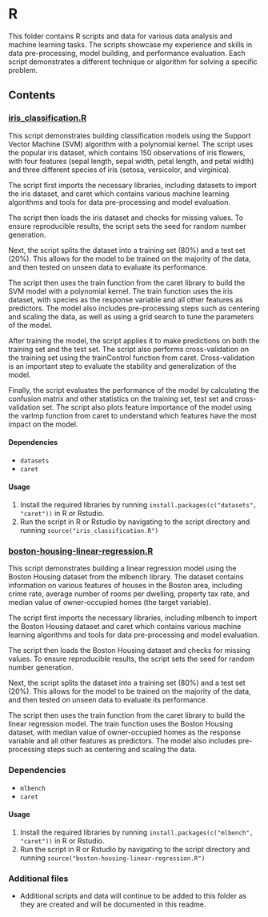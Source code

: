 # R
This folder contains R scripts and data for various data analysis and machine learning tasks. The scripts showcase my experience and skills in data pre-processing, model building, and performance evaluation. Each script demonstrates a different technique or algorithm for solving a specific problem.

## Contents

### [iris_classification.R](R/iris-classification.R)
This script demonstrates building classification models using the Support Vector Machine (SVM) algorithm with a polynomial kernel. The script uses the popular iris dataset, which contains 150 observations of iris flowers, with four features (sepal length, sepal width, petal length, and petal width) and three different species of iris (setosa, versicolor, and virginica).

The script first imports the necessary libraries, including datasets to import the iris dataset, and caret which contains various machine learning algorithms and tools for data pre-processing and model evaluation.

The script then loads the iris dataset and checks for missing values. To ensure reproducible results, the script sets the seed for random number generation.

Next, the script splits the dataset into a training set (80%) and a test set (20%). This allows for the model to be trained on the majority of the data, and then tested on unseen data to evaluate its performance.

The script then uses the train function from the caret library to build the SVM model with a polynomial kernel. The train function uses the iris dataset, with species as the response variable and all other features as predictors. The model also includes pre-processing steps such as centering and scaling the data, as well as using a grid search to tune the parameters of the model.

After training the model, the script applies it to make predictions on both the training set and the test set. The script also performs cross-validation on the training set using the trainControl function from caret. Cross-validation is an important step to evaluate the stability and generalization of the model.

Finally, the script evaluates the performance of the model by calculating the confusion matrix and other statistics on the training set, test set and cross-validation set. The script also plots feature importance of the model using the varImp function from caret to understand which features have the most impact on the model.

#### Dependencies
- `datasets`
- `caret`

#### Usage
1. Install the required libraries by running `install.packages(c("datasets", "caret"))` in R or Rstudio.
2. Run the script in R or Rstudio by navigating to the script directory and running `source("iris_classification.R")`

### [boston-housing-linear-regression.R](R/boston-housing-linear-regression.R)
This script demonstrates building a linear regression model using the Boston Housing dataset from the mlbench library. The dataset contains information on various features of houses in the Boston area, including crime rate, average number of rooms per dwelling, property tax rate, and median value of owner-occupied homes (the target variable).

The script first imports the necessary libraries, including mlbench to import the Boston Housing dataset and caret which contains various machine learning algorithms and tools for data pre-processing and model evaluation.

The script then loads the Boston Housing dataset and checks for missing values. To ensure reproducible results, the script sets the seed for random number generation.

Next, the script splits the dataset into a training set (80%) and a test set (20%). This allows for the model to be trained on the majority of the data, and then tested on unseen data to evaluate its performance.

The script then uses the train function from the caret library to build the linear regression model. The train function uses the Boston Housing dataset, with median value of owner-occupied homes as the response variable and all other features as predictors. The model also includes pre-processing steps such as centering and scaling the data.

### Dependencies
- `mlbench`
- `caret`
#### Usage
1. Install the required libraries by running `install.packages(c("mlbench", "caret"))` in R or Rstudio.
2. Run the script in R or Rstudio by navigating to the script directory and running `source("boston-housing-linear-regression.R")`

### Additional files
- Additional scripts and data will continue to be added to this folder as they are created and will be documented in this readme.


